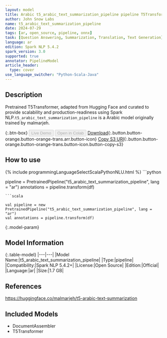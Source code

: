 ```yaml
---
layout: model
title: Arabic t5_arabic_text_summarization_pipeline pipeline T5Transformer from malmarjeh
author: John Snow Labs
name: t5_arabic_text_summarization_pipeline
date: 2024-07-29
tags: [ar, open_source, pipeline, onnx]
task: [Question Answering, Summarization, Translation, Text Generation]
language: ar
edition: Spark NLP 5.4.2
spark_version: 3.0
supported: true
annotator: PipelineModel
article_header:
  type: cover
use_language_switcher: "Python-Scala-Java"
---
```


## Description

Pretrained T5Transformer, adapted from Hugging Face and curated to provide scalability and production-readiness using Spark NLP.`t5_arabic_text_summarization_pipeline` is a Arabic model originally trained by malmarjeh.

{:.btn-box}
<button class="button button-orange" disabled>Live Demo</button>
<button class="button button-orange" disabled>Open in Colab</button>
[Download](https://s3.amazonaws.com/auxdata.johnsnowlabs.com/public/models/t5_arabic_text_summarization_pipeline_ar_5.4.2_3.0_1722233612036.zip){:.button.button-orange.button-orange-trans.arr.button-icon}
[Copy S3 URI](s3://auxdata.johnsnowlabs.com/public/models/t5_arabic_text_summarization_pipeline_ar_5.4.2_3.0_1722233612036.zip){:.button.button-orange.button-orange-trans.button-icon.button-copy-s3}

## How to use



<div class="tabs-box" markdown="1">
{% include programmingLanguageSelectScalaPythonNLU.html %}
```python

pipeline = PretrainedPipeline("t5_arabic_text_summarization_pipeline", lang = "ar")
annotations =  pipeline.transform(df)   

```
```scala

val pipeline = new PretrainedPipeline("t5_arabic_text_summarization_pipeline", lang = "ar")
val annotations = pipeline.transform(df)

```
</div>

{:.model-param}
## Model Information

{:.table-model}
|---|---|
|Model Name:|t5_arabic_text_summarization_pipeline|
|Type:|pipeline|
|Compatibility:|Spark NLP 5.4.2+|
|License:|Open Source|
|Edition:|Official|
|Language:|ar|
|Size:|1.7 GB|

## References

https://huggingface.co/malmarjeh/t5-arabic-text-summarization

## Included Models

- DocumentAssembler
- T5Transformer